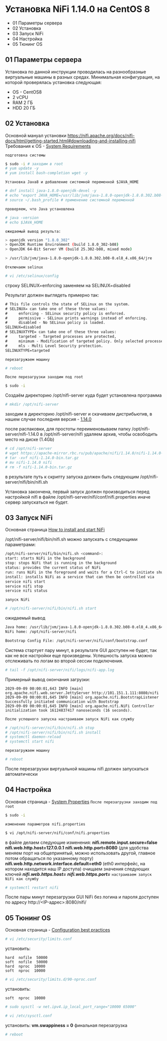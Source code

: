 # Установка NiFi 1.14.0 на CentOS 8
- 01 Параметры сервера
- 02 Установка
- 03 Запуск NiFi
- 04 Настройка
- 05 Тюнинг OS

## 01 Параметры сервера
Установка по данной инструкции проводилась на разнообразные виртуальные машины в разных средах.
Минимальная конфигурация, на которой проверялась установка следующая:
- OS - CentOS8
- 2 vCPU
- RAM 2 ГБ
- HDD 20 ГБ

## 02 Установка
Основной мануал установки <https://nifi.apache.org/docs/nifi-docs/html/getting-started.html#downloading-and-installing-nifi>
Требования к OS - [System Requirements](https://nifi.apache.org/docs/nifi-docs/html/administration-guide.html#system_requirements)

`подготовка системы`
```sh
$ sudo -i # заходим в root
# yum update -y
# yum install bash-completion wget -y
```
`Установка Java8 и добавление системной переменной $JAVA_HOME`
```sh
# dnf install java-1.8.0-openjdk-devel -y
# echo "export JAVA_HOME=/usr/lib/jvm/java-1.8.0-openjdk-1.8.0.302.b08-0.el8_4.x86_64/jre" >> ~/.bash_profile
# source ~/.bash_profile # применение системной переменной
```
`проверяем, что Java установлена`
```sh
# java -version
# echo $JAVA_HOME
```
`ожидаемый вывод результа:`
```sh
> openjdk version "1.8.0_302"
> OpenJDK Runtime Environment (build 1.8.0_302-b08)
> OpenJDK 64-Bit Server VM (build 25.302-b08, mixed mode)

> /usr/lib/jvm/java-1.8.0-openjdk-1.8.0.302.b08-0.el8_4.x86_64/jre
```
`Отключаем selinux`
```sh
# vi /etc/selinux/config
```
строку SELINUX=enforcing заменяем на SELINUX=disabled

Результат должен выглядеть примерно так:

```txt
# This file controls the state of SELinux on the system.
# SELINUX= can take one of these three values:
#     enforcing - SELinux security policy is enforced.
#     permissive - SELinux prints warnings instead of enforcing.
#     disabled - No SELinux policy is loaded.
SELINUX=disabled
# SELINUXTYPE= can take one of these three values:
#     targeted - Targeted processes are protected,
#     minimum - Modification of targeted policy. Only selected processes are protected.
#     mls - Multi Level Security protection.
SELINUXTYPE=targeted
```
`перезагружаем машину`
```sh
# reboot
```
`После перезагрузки заходим под root`
```sh
$ sudo -i
```
Cоздаём директорию /opt/nifi-server куда будет установлена программа
```sh
# mkdir /opt/nifi-server
```
заходим в директорию /opt/nifi-server и скачиваем дистрибьютив, в нашем случае последняя версия - [1.14.0](https://www.apache.org/dyn/closer.lua?path=/nifi/1.14.0/nifi-1.14.0-bin.tar.gz)

после распаковки, для простоты переименовываем папку /opt/nifi-server/nifi-1.14.0 в /opt/nifi-server/nifi
удаляем архив, чтобы освободить место на диске (1.4Gb)
```sh
# cd /opt/nifi-server
# wget https://apache-mirror.rbc.ru/pub/apache/nifi/1.14.0/nifi-1.14.0-bin.tar.gz
# tar -xvf nifi-1.14.0-bin.tar.gz
# mv nifi-1.14.0 nifi
# rm -f nifi-1.14.0-bin.tar.gz
```
в результате путь к скрипту запуска должен быть следующим /opt/nifi-server/nifi/bin/nifi.sh

Установка закончена, первый запуск должен производиться перед настройкой nifi в файле /opt/nifi-server/nifi/conf/nifi.properties иначе сервер запускаться не будет.
## 03 Запуск NiFi
Основная страница [How to install and start NiFi](https://nifi.apache.org/docs/nifi-docs/html/administration-guide.html#how-to-install-and-start-nifi)

/opt/nifi-server/nifi/bin/nifi.sh можно запускать с следующими параметрами:
```sh
/opt/nifi-server/nifi/bin/nifi.sh <command>:
start: starts NiFi in the background
stop: stops NiFi that is running in the background
status: provides the current status of NiFi
run: runs NiFi in the foreground and waits for a Ctrl-C to initiate shutdown of NiFi
install: installs NiFi as a service that can then be controlled via
service nifi start
service nifi stop
service nifi status
```
`запуск NiFi`
```sh
# /opt/nifi-server/nifi/bin/nifi.sh start
```
ожидаемый вывод
```txt
Java home: /usr/lib/jvm/java-1.8.0-openjdk-1.8.0.302.b08-0.el8_4.x86_64/jre
NiFi home: /opt/nifi-server/nifi

Bootstrap Config File: /opt/nifi-server/nifi/conf/bootstrap.conf
```
Система стартует пару минут, в результате GUI доступен не будет, так как не все настройки еще произведены. 
Успешность запуска можно отслеживать по логам во второй сессии подключения.
```sh
# tail -f /opt/nifi-server/nifi/logs/nifi-app.log
```
Примерный вывод окончания загрузки:
```
2029-09-09 00:00:01,643 INFO [main] org.apache.nifi.web.server.JettyServer http://101.151.1.111:8080/nifi
2029-09-09 00:00:01,645 INFO [main] org.apache.nifi.BootstrapListener Successfully initiated communication with Bootstrap
2029-09-09 00:00:01,645 INFO [main] org.apache.nifi.NiFi Controller initialization took 16124837417 nanoseconds (16 seconds).
```
`После успешного запуска настраиваем запуск NiFi как службу`
```sh
# /opt/nifi-server/nifi/bin/nifi.sh stop
# /opt/nifi-server/nifi/bin/nifi.sh install
# systemctl daemon-reload
# systemctl start nifi
```
`перезагружаем машину`
```sh
# reboot
```
После перезагрузки виртуальной машины nifi должен запускаться автоматически
## 04 Настройка
Основная страница - [System Properties](https://nifi.apache.org/docs/nifi-docs/html/administration-guide.html#system_properties)
`После перезагрузки заходим под root`
```sh
$ sudo -i
```
`изменение параметров nifi.properties`
```sh
$ vi /opt/nifi-server/nifi/conf/nifi.properties
```
в файле делаем следующие изменения:
**nifi.remote.input.secure=false**
**nifi.web.http.host=127.0.0.1**
**nifi.web.http.port=8080** (для удобства меняем порт на общепринятый, можно использовать другой, главное потом обращаться по указанному порту)
**nifi.web.http.network.interface.default=eth0** (eth0 интерфейс, на котором находится наш IP доступа)
очищаем значения следующих ключей
***nifi.web.https.host=***
***nifi.web.https.port=***
`настраиваем запуск NiFi как службу`
```sh
# systemctl restart nifi
```
После пары минут перезагрузки GUI NiFi без логина и пароля доступен по адресу http://<IP-адрес>:8080/nifi/ 
## 05 Тюнинг OS
Основная страница - [Сonfiguration best practices](https://nifi.apache.org/docs/nifi-docs/html/administration-guide.html#configuration-best-practices)
```sh
# vi /etc/security/limits.conf
```
установить:
```
hard  nofile  50000
soft  nofile  50000
hard  nproc  10000
soft  nproc  10000
```
```sh
# vi /etc/security/limits.d/90-nproc.conf
```
установить:
```
soft  nproc  10000
```
```sh
# sudo sysctl -w net.ipv4.ip_local_port_range="10000 65000"
```
```sh
# vi /etc/sysctl.conf
```
установить:
**vm.swappiness = 0**
финальная перезагрузка
```sh
# reboot
```
